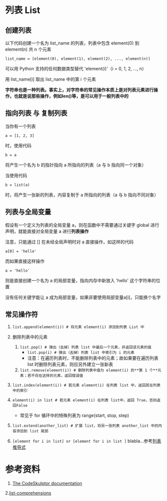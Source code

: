 # 列表 List  #

## 创建列表 ##

以下代码创建一个名为 list_name 的列表，列表中包含 element(0) 到 element(n) 共 n 个元素

`list_name = [element(0), element(1), element(2), ..., element(n)]`

可以用 Python 支持的任何数据类型替代 'element(i)'（i = 0, 1, 2, ..., n）

用 list_name[i] 取出 list_name 中的第 i 个元素

**字符串也是一种列表。事实上，对字符串的常见操作本质上是对列表元素进行操作，也就是说那些操作，例如len()等，是可以用于一般列表中的**


## 指向列表 与 复制列表 ##

当你有一个列表

`a = [1, 2, 3]`

时，使用代码

`b = a`

将产生一个名为 b 的指针指向 a 所指向的列表（a 与 b 指向同一个对象）

当使用代码

`b = list(a)`

时，将产生一张新的列表，内容复制于 a 所指向的列表（a 与 b 指向不同对象）


## 列表与全局变量 ##

假设有一个定义为列表的全局变量 a，则在函数中不需要通过关键字 global 进行声明，就能直接对全局变量 a 进行**列表操作**

注意，只能通过 [] 在未经全局声明时对 a 直接操作，如这样的代码

`a[0] = 'hello'`

而如果直接这样操作

`a = 'hello'`

则是直接创建一个名为 a 的局部变量，指向内存中新放入 'hello' 这个字符串的位置

没有任何关键字能让 a 成为局部变量，如果非要使用局部变量a[i]，只能换个名字


## 常见操作符 ##



1. `list.append(element(i)) # 将元素 element(i) 添加到列表 List 中`

2. 删除列表中的元素
    1. `list.pop() # 弹出（去掉）列表 list 中最后一个元素，并返回该元素的值`
        - `list.pop(i) # 弹出（去掉）列表 list 中索引为 i 的元素`
        - 注意：在遍历列表时，不能删除列表中的元素；故如果要在遍历列表 list 时删除列表元素，则应另外建立一张新表
    2. `list.remove(element(i)) # 删除列表中值为 element(i) 的**第 1 个**元素；若不存在这样的元素，返回错误值`


3. `list.index(element(i)) # 若元素 element(i) 在列表 list 中，返回其在列表中的索引`

4. `element(i) in list # 若元素 element(i) 在列表 list中，返回 True，否则返回False`

    - 常见于 for 循环中的特殊列表为 range(start, stop, step)

5. `list.extend(another_list) # 扩展 list，将另一张列表 another_list 中的内容添加到 list 尾部`

6. `[element for i in list] or [element for i in list ]` blabla...参考[列表推导式](https://docs.python.org/2/tutorial/datastructures.html#list-comprehensions)


# 参考资料 #

1. [The CodeSkulptor documentation](http://www.codeskulptor.org/docs.html)

2.[list-comprehensions](https://docs.python.org/2/tutorial/datastructures.html#list-comprehensions)